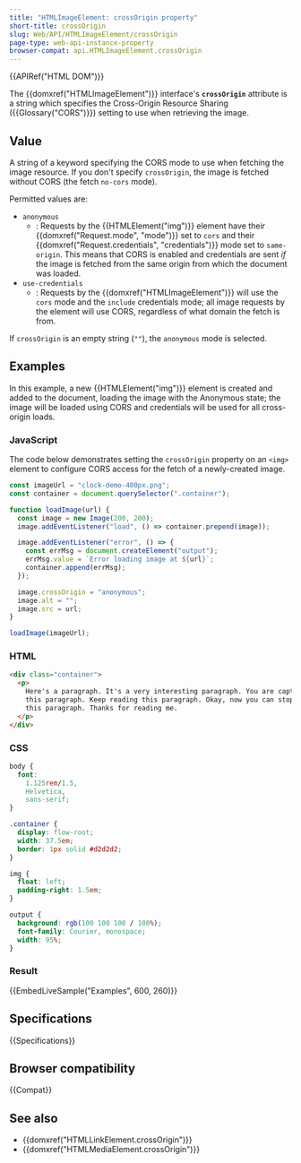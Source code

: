 ```yaml
---
title: "HTMLImageElement: crossOrigin property"
short-title: crossOrigin
slug: Web/API/HTMLImageElement/crossOrigin
page-type: web-api-instance-property
browser-compat: api.HTMLImageElement.crossOrigin
---
```


{{APIRef("HTML DOM")}}

The {{domxref("HTMLImageElement")}}
interface's **`crossOrigin`** attribute is a string which
specifies the Cross-Origin Resource Sharing ({{Glossary("CORS")}}) setting to use when
retrieving the image.

## Value

A string of a keyword specifying the CORS mode to use when fetching
the image resource. If you don't specify `crossOrigin`, the image is fetched
without CORS (the fetch `no-cors` mode).

Permitted values are:

- `anonymous`
  - : Requests by the {{HTMLElement("img")}} element have their {{domxref("Request.mode",
    "mode")}} set to `cors` and their {{domxref("Request.credentials",
    "credentials")}} mode set to `same-origin`. This means that CORS is enabled
    and credentials are sent _if_ the image is fetched from the same origin from
    which the document was loaded.
- `use-credentials`
  - : Requests by the {{domxref("HTMLImageElement")}} will use the `cors` mode
    and the `include` credentials mode; all image requests by the element will
    use CORS, regardless of what domain the fetch is from.

If `crossOrigin` is an empty string (`""`),
the `anonymous` mode is selected.

## Examples

In this example, a new {{HTMLElement("img")}} element is created and added to the
document, loading the image with the Anonymous state; the image will be loaded using
CORS and credentials will be used for all cross-origin loads.

### JavaScript

The code below demonstrates setting the `crossOrigin` property on an
`<img>` element to configure CORS access for the fetch of a
newly-created image.

```js
const imageUrl = "clock-demo-400px.png";
const container = document.querySelector(".container");

function loadImage(url) {
  const image = new Image(200, 200);
  image.addEventListener("load", () => container.prepend(image));

  image.addEventListener("error", () => {
    const errMsg = document.createElement("output");
    errMsg.value = `Error loading image at ${url}`;
    container.append(errMsg);
  });

  image.crossOrigin = "anonymous";
  image.alt = "";
  image.src = url;
}

loadImage(imageUrl);
```

### HTML

```html
<div class="container">
  <p>
    Here's a paragraph. It's a very interesting paragraph. You are captivated by
    this paragraph. Keep reading this paragraph. Okay, now you can stop reading
    this paragraph. Thanks for reading me.
  </p>
</div>
```

### CSS

```css
body {
  font:
    1.125rem/1.5,
    Helvetica,
    sans-serif;
}

.container {
  display: flow-root;
  width: 37.5em;
  border: 1px solid #d2d2d2;
}

img {
  float: left;
  padding-right: 1.5em;
}

output {
  background: rgb(100 100 100 / 100%);
  font-family: Courier, monospace;
  width: 95%;
}
```

### Result

{{EmbedLiveSample("Examples", 600, 260)}}

## Specifications

{{Specifications}}

## Browser compatibility

{{Compat}}

## See also

- {{domxref("HTMLLinkElement.crossOrigin")}}
- {{domxref("HTMLMediaElement.crossOrigin")}}
